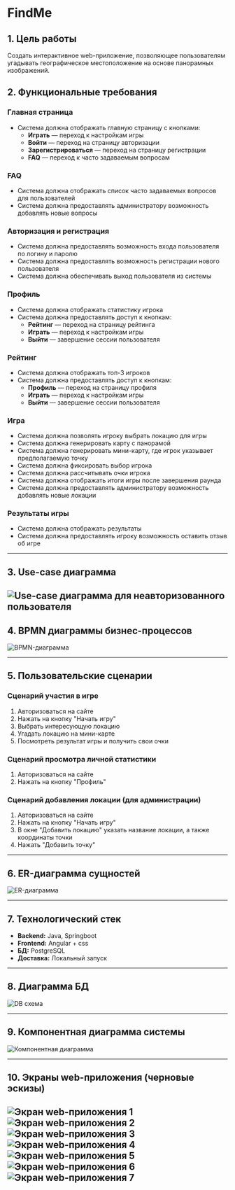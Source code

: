# FindMe

## 1. Цель работы
Создать интерактивное web-приложение, позволяющее пользователям угадывать географическое местоположение на основе панорамных изображений.

## 2. Функциональные требования

### Главная страница
- Система должна отображать главную страницу с кнопками:
  - **Играть** — переход к настройкам игры
  - **Войти** — переход на страницу авторизации
  - **Зарегистрироваться** — переход на страницу регистрации
  - **FAQ** — переход к часто задаваемым вопросам

### FAQ
- Система должна отображать список часто задаваемых вопросов для пользователей
- Система должна предоставлять администратору возможность добавлять новые вопросы

### Авторизация и регистрация
- Система должна предоставлять возможность входа пользователя по логину и паролю
- Система должна предоставлять возможность регистрации нового пользователя
- Система должна обеспечивать выход пользователя из системы

### Профиль
- Система должна отображать статистику игрока
- Система должна предоставлять доступ к кнопкам:
  - **Рейтинг** — переход на страницу рейтинга
  - **Играть** — переход к настройкам игры
  - **Выйти** — завершение сессии пользователя

### Рейтинг
- Система должна отображать топ-3 игроков
- Система должна предоставлять доступ к кнопкам:
  - **Профиль** — переход на страницу профиля
  - **Играть** — переход к настройкам игры
  - **Выйти** — завершение сессии пользователя

### Игра
- Система должна позволять игроку выбрать локацию для игры
- Система должна генерировать карту с панорамой
- Система должна генерировать мини-карту, где игрок указывает предполагаемую точку
- Система должна фиксировать выбор игрока
- Система должна рассчитывать очки игрока
- Система должна отображать итоги игры после завершения раунда
- Система должна предоставлять администратору возможность добавлять новые локации

### Результаты игры
- Система должна отображать результаты
- Система должна предоставлять игроку возможность оставить отзыв об игре
---

## 3. Use-case диаграмма
![Use-case диаграмма для неавторизованного пользователя](./assets/usecase.png)
---

## 4. BPMN диаграммы бизнес-процессов
![BPMN-диаграмма](./assets/bpmn.png)

---

## 5. Пользовательские сценарии

### Сценарий участия в игре
1. Авторизоваться на сайте
2. Нажать на кнопку "Начать игру"
3. Выбрать интересующую локацию
4. Угадать локацию на мини-карте
5. Посмотреть результат игры и получить свои очки

### Сценарий просмотра личной статистики
1. Авторизоваться на сайте
2. Нажать на кнопку "Профиль"

### Сценарий добавления локации (для администрации)
1. Авторизоваться на сайте
2. Нажать на кнопку "Начать игру"
3. В окне "Добавить локацию" указать название локации, а также координаты точки
4. Нажать "Добавить точку"

---

## 6. ER-диаграмма сущностей
![ER-диаграмма](./assets/er.png)

---

## 7. Технологический стек
- **Backend:** Java, Springboot  
- **Frontend:** Angular + css  
- **БД:** PostgreSQL
- **Доставка:** Локальный запуск 

---

## 8. Диаграмма БД
![DB схема](./assets/bd.png)

---

## 9. Компонентная диаграмма системы
![Компонентная диаграмма](./assets/components.png)

---

## 10. Экраны web-приложения (черновые эскизы)
![Экран web-приложения 1](./assets/ui_1.png)
![Экран web-приложения 2](./assets/ui_2.png)
![Экран web-приложения 3](./assets/ui_3.png)
![Экран web-приложения 4](./assets/ui_4.png)
![Экран web-приложения 5](./assets/ui_5.png)
![Экран web-приложения 6](./assets/ui_6.png)
![Экран web-приложения 7](./assets/ui_7.png)
---

